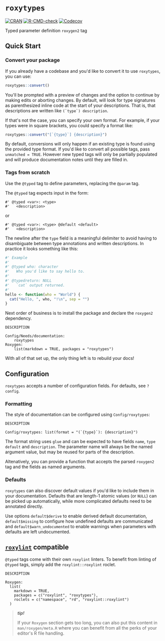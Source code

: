 # `roxytypes`

<!-- badges: start -->
[![CRAN](https://img.shields.io/cran/v/roxytypes.svg)](https://cran.r-project.org/package=roxytypes)
[![R-CMD-check](https://github.com/dgkf/roxytypes/actions/workflows/R-CMD-check.yaml/badge.svg)](https://github.com/dgkf/roxytypes/actions/workflows/R-CMD-check.yaml)
[![Codecov](https://img.shields.io/codecov/c/github/dgkf/roxytypes/main.svg)](https://app.codecov.io/gh/dgkf/roxytypes)
<!-- badges: end -->

Typed parameter definition `roxygen2` tag

## Quick Start

### Convert your package

If you already have a codebase and you'd like to convert it to use `roxytypes`,
you can use:

```r
roxytypes::convert()
```

You'll be prompted with a preview of changes and the option to continue by
making edits or aborting changes. By default, will look for type signatures as
parenthesized inline code at the start of your descriptions. That is, that
descriptions are written like `` (`type`) description ``.

If that's not the case, you can specify your own format. For example, if your
types were in square brackets, you could specify a format like:

```r
roxytypes::convert("[`{type}`] {description}")
```

By default, conversions will only happen if an existing type is found using the
provided type format. If you'd like to convert all possible tags, pass
`unmatched = TRUE`. However new typed tags will only be partially populated and
will produce documentation notes until they are filled in.

### Tags from scratch 

Use the `@typed` tag to define parameters, replacing the `@param` tag.

The `@typed` tag expects input in the form:

```
#' @typed <var>: <type>
#'   <description>
```

or

```
#' @typed <var>: <type> @default <default>
#'   <description>
```

The newline after the `type` field is a meaningful delimiter to avoid having to
disambiguate between type annotations and written descriptions. In practice it
looks something like this:

```r
#' Example
#'
#' @typed who: character
#'   Who you'd like to say hello to.
#'
#' @typedreturn: NULL
#'   `cat` output returned.
#'
hello <- function(who = "World") {
  cat("Hello, ", who, "!\n", sep = "")
}
```

Next order of business is to install the package and declare the 
`roxygen2` dependency. 

`DESCRIPTION`
```
Config/Needs/documentation:
    roxytypes
Roxygen:
    list(markdown = TRUE, packages = "roxytypes")
```

With all of that set up, the only thing left is to rebuild your docs!

## Configuration

`roxytypes` accepts a number of configuration fields. For defaults, see
`?config`.

### Formatting

The style of documentation can be configured using `Config/roxytypes`:

`DESCRIPTION`
```
Config/roxytypes: list(format = "(`{type}`): {description}")
```

The format string uses `glue` and can be expected to have fields `name`, `type`
`default` and `description`. The parameter name will always be the named 
argument value, but may be reused for parts of the description.

Altenatively, you can provide a function that accepts the parsed `roxygen2` tag
and the fields as named arguments.

### Defaults

`roxytypes` can also discover default values if you'd like to include them in
your documentation. Defaults that are length-1 atomic values (or `NULL`) can be
picked up automatically, while more complicated defaults need to be annotated
directly.

Use options `default$derive` to enable derived default documentation,
`default$missing` to configure how undefined defaults are communicated and
`default$warn_undocumented` to enable warnings when parameters with defaults are
left undocumented.

## [`roxylint`](https://github.com/dgkf/roxylint) compatible

`@typed` tags come with their own `roxylint` linters. To benefit from linting of
`@typed` tags, simply add the `roxylint::roxylint` roclet.

`DESCRIPTION`
```
Roxygen:
  list(
    markdown = TRUE,
    packages = c("roxylint", "roxytypes"),
    roclets = c("namespace", "rd", "roxylint::roxylint")
  )
```

> ***tip!***
>
> If your `Roxygen` section gets too long, you can also put this content in
> `man/roxygen/meta.R` where you can benefit from all the perks of your editor's
> R file handling.

